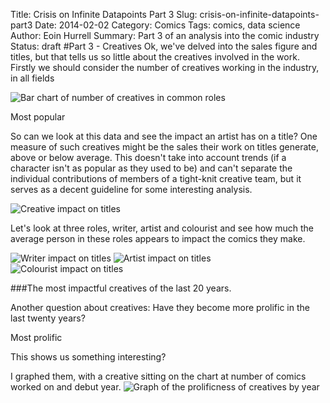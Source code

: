 Title: Crisis on Infinite Datapoints Part 3
Slug: crisis-on-infinite-datapoints-part3
Date: 2014-02-02
Category: Comics
Tags: comics, data science 
Author: Eoin Hurrell
Summary: Part 3 of an analysis into the comic industry
Status: draft 
#Part 3 - Creatives
Ok, we've delved into the sales figure and titles, but that tells us so little about the creatives involved in the work. Firstly we should consider the number of creatives working in the industry, in all fields

![Bar chart of number of creatives in common roles](creative_roles.png)

Most popular

So can we look at this data and see the impact an artist has on a title? One measure of such creatives might be the sales their work on titles generate, above or below average. This doesn't take into account trends (if a character isn't as popular as they used to be) and can't separate the individual contributions of members of a tight-knit creative team, but it serves as a decent guideline for some interesting analysis.

![Creative impact on titles](creative_impact.png)

Let's look at three roles, writer, artist and colourist and see how much the average person in these roles appears to impact the comics they make.

![Writer impact on titles](writer_impact.png)
![Artist impact on titles](artist_impact.png)
![Colourist impact on titles](colourist_impact.png)

###The most impactful creatives of the last 20 years.

Another question about creatives: Have they become more prolific in the last twenty years? 

Most prolific

This shows us something interesting?

I  graphed them, with a creative sitting on the chart at number of comics worked on and debut year.
![Graph of the prolificness of creatives by year](prolific_index.png)



